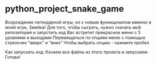 # python_project_snake_game
Возрождение легендарной игры, но с новым функицоналом именно в моей игре, Змейка! 
Для того, чтобы сыграть, нужно скачать мой репозиторий и запустить код
Вас встретит прекрасное меню с 5 уровнями и выходами
Перемещаться по опциям меню с помощью стрелочек "вверх" и "вниз"
Чтобы выбрать опцию - нажмите пробел

Как запускать код:
Качаем все файлы из этого проекта и запускаем
Готово!
